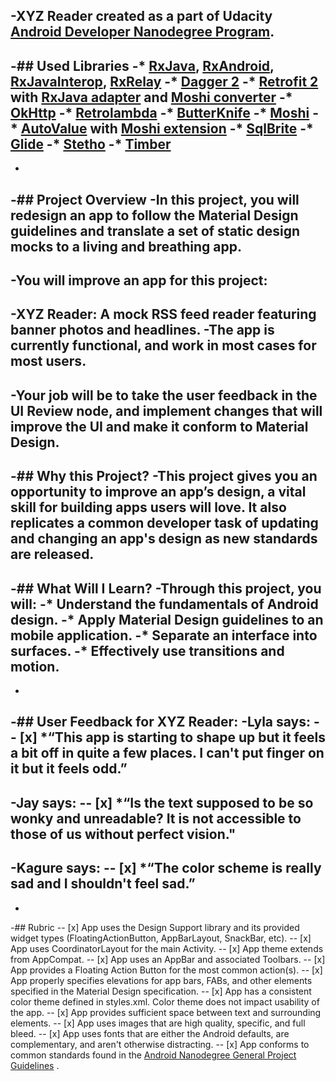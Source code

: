 -XYZ Reader created as a part of Udacity [Android Developer Nanodegree Program](https://www.udacity.com/course/android-developer-nanodegree-by-google--nd801).
 -
 -## Used Libraries
 -* [RxJava](https://github.com/ReactiveX/RxJava), [RxAndroid](https://github.com/ReactiveX/RxAndroid), [RxJavaInterop](https://github.com/akarnokd/RxJava2Interop), [RxRelay](https://github.com/JakeWharton/RxRelay)
 -* [Dagger 2](https://github.com/google/dagger)
 -* [Retrofit 2](https://github.com/square/retrofit) with [RxJava adapter](https://github.com/square/retrofit/tree/master/retrofit-adapters/rxjava2) and [Moshi converter](https://github.com/square/retrofit/tree/master/retrofit-converters/moshi)
 -* [OkHttp](https://github.com/square/okhttp)
 -* [Retrolambda](https://github.com/evant/gradle-retrolambda)
 -* [ButterKnife](https://github.com/JakeWharton/butterknife)
 -* [Moshi](https://github.com/square/moshi)
 -* [AutoValue](https://github.com/google/auto) with [Moshi extension](https://github.com/rharter/auto-value-moshi)
 -* [SqlBrite](https://github.com/square/sqlbrite)
 -* [Glide](https://github.com/bumptech/glide)
 -* [Stetho](https://github.com/facebook/stetho)
 -* [Timber](https://github.com/JakeWharton/timber)
 -
 -
 -## Project Overview
 -In this project, you will redesign an app to follow the Material Design guidelines and translate a set of static design mocks to a living and breathing app.
 -
 -You will improve an app for this project:
 -
 -XYZ Reader: A mock RSS feed reader featuring banner photos and headlines.
 -The app is currently functional, and work in most cases for most users.
 -
 -Your job will be to take the user feedback in the UI Review node, and implement changes that will improve the UI and make it conform to Material Design.
 -
 -## Why this Project?
 -This project gives you an opportunity to improve an app’s design, a vital skill for building apps users will love. It also replicates a common developer task of updating and changing an app's design as new standards are released.
 -
 -## What Will I Learn?
 -Through this project, you will:
 -* Understand the fundamentals of Android design.
 -* Apply Material Design guidelines to an mobile application.
 -* Separate an interface into surfaces.
 -* Effectively use transitions and motion.
 -
 -
 -## User Feedback for XYZ Reader:
 -**Lyla says:**
 -- [x] *“This app is starting to shape up but it feels a bit off in quite a few places. I can't put finger on it but it feels odd.”
 -
 -**Jay says:**
 -- [x] *“Is the text supposed to be so wonky and unreadable? It is not accessible to those of us without perfect vision."
 -
 -**Kagure says:**
 -- [x] *“The color scheme is really sad and I shouldn't feel sad.”
 -
 -
 -## Rubric
 -- [x] App uses the Design Support library and its provided widget types (FloatingActionButton, AppBarLayout, SnackBar, etc).
 -- [x] App uses CoordinatorLayout for the main Activity.
 -- [x] App theme extends from AppCompat.
 -- [x] App uses an AppBar and associated Toolbars.
 -- [x] App provides a Floating Action Button for the most common action(s).
 -- [x] App properly specifies elevations for app bars, FABs, and other elements specified in the Material Design specification.
 -- [x] App has a consistent color theme defined in styles.xml. Color theme does not impact usability of the app.
 -- [x] App provides sufficient space between text and surrounding elements.
 -- [x] App uses images that are high quality, specific, and full bleed.
 -- [x] App uses fonts that are either the Android defaults, are complementary, and aren't otherwise distracting.
 -- [x] App conforms to common standards found in the [Android Nanodegree General Project Guidelines](http://udacity.github.io/android-nanodegree-guidelines/core.html) .
